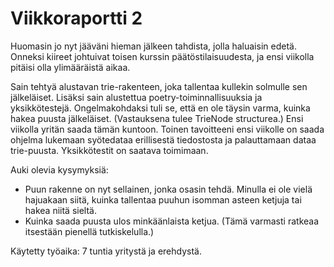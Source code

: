 # Viikkoraportti 2

Huomasin jo nyt jääväni hieman jälkeen tahdista, jolla haluaisin edetä. Onneksi kiireet johtuivat toisen kurssin päätöstilaisuudesta, ja ensi viikolla pitäisi olla ylimääräistä aikaa.

Sain tehtyä alustavan trie-rakenteen, joka tallentaa kullekin solmulle sen jälkeläiset. Lisäksi sain alustettua poetry-toiminnallisuuksia ja yksikkötestejä. Ongelmakohdaksi tuli se, että en ole täysin varma, kuinka hakea puusta jälkeläiset. (Vastauksena tulee TrieNode structurea.) Ensi viikolla yritän saada tämän kuntoon. Toinen tavoitteeni ensi viikolle on saada ohjelma lukemaan syötedataa erillisestä tiedostosta ja palauttamaan dataa trie-puusta. Yksikkötestit on saatava toimimaan.

Auki olevia kysymyksiä:
- Puun rakenne on nyt sellainen, jonka osasin tehdä. Minulla ei ole vielä hajuakaan siitä, kuinka tallentaa puuhun isomman asteen ketjuja tai hakea niitä sieltä.
- Kuinka saada puusta ulos minkäänlaista ketjua. (Tämä varmasti ratkeaa itsestään pienellä tutkiskelulla.)

Käytetty työaika: 7 tuntia yritystä ja erehdystä.

